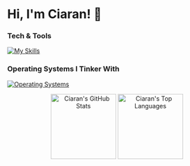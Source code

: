 # Hi, I'm Ciaran! 👋

### Tech & Tools
[![My Skills](https://skillicons.dev/icons?i=ansible,docker,cloudflare,nodejs,ts,python,html,css,js,java)](https://skillicons.dev)  

### Operating Systems I Tinker With
[![Operating Systems](https://skillicons.dev/icons?i=debian,ubuntu,redhat,windows)](https://skillicons.dev)

<div align="center">
  <picture>
    <source media="(prefers-color-scheme: dark)" height="150" srcset="https://github-readme-stats.vercel.app/api?username=SleepingCiaran&show_icons=true&theme=dark#gh-dark-mode-only">
    <source media="(prefers-color-scheme: light)" height="150" srcset="https://github-readme-stats.vercel.app/api?username=SleepingCiaran&show_icons=true&theme=default">
    <img alt="Ciaran's GitHub Stats">
  </picture>
  
  <picture>
    <source media="(prefers-color-scheme: dark)" height="150" srcset="https://github-readme-stats.vercel.app/api/top-langs/?username=SleepingCiaran&layout=compact&theme=dark">
    <source media="(prefers-color-scheme: light)" height="150" srcset="https://github-readme-stats.vercel.app/api/top-langs/?username=SleepingCiaran&layout=compact&theme=default">
    <img alt="Ciaran's Top Languages">
  </picture>
</div>
